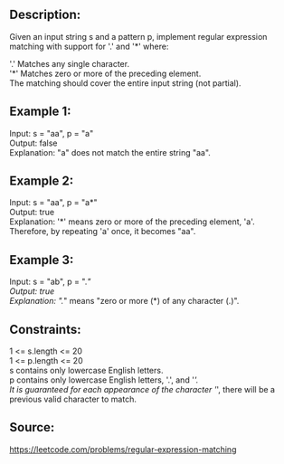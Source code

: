 ## Description:

Given an input string s and a pattern p, implement regular expression matching with support for '.' and '\*' where:

'.' Matches any single character.​​​​  
'\*' Matches zero or more of the preceding element.  
The matching should cover the entire input string (not partial).

## Example 1:

Input: s = "aa", p = "a"  
Output: false  
Explanation: "a" does not match the entire string "aa".

## Example 2:

Input: s = "aa", p = "a*"  
Output: true  
Explanation: '*' means zero or more of the preceding element, 'a'. Therefore, by repeating 'a' once, it becomes "aa".

## Example 3:

Input: s = "ab", p = "._"  
Output: true  
Explanation: "._" means "zero or more (\*) of any character (.)".

## Constraints:

1 <= s.length <= 20  
1 <= p.length <= 20  
s contains only lowercase English letters.  
p contains only lowercase English letters, '.', and '_'.  
It is guaranteed for each appearance of the character '_', there will be a previous valid character to match.

## Source:

https://leetcode.com/problems/regular-expression-matching
